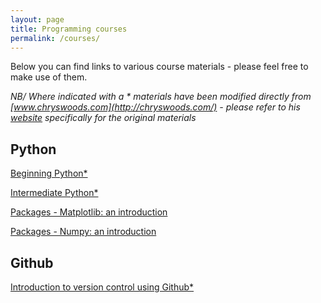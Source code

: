 ```yaml
---
layout: page
title: Programming courses
permalink: /courses/
---
```


Below you can find links to various course materials - please feel free to make use of them.

*NB/ Where indicated with a \* materials have been modified directly from [www.chryswoods.com](http://chryswoods.com/) - please refer to his [website](http://chryswoods.com/) specifically for the original materials*

## Python

[Beginning Python\*](Beginners_python/README.md)

[Intermediate Python\*](Intermediate_python/README.md)

[Packages - Matplotlib: an introduction](PythonPackages_matplotlib/README.md)

[Packages - Numpy: an introduction](PythonPackages_numpy/README_matplotlib.md)

## Github

[Introduction to version control using Github\*](Intro_github/README.md)
